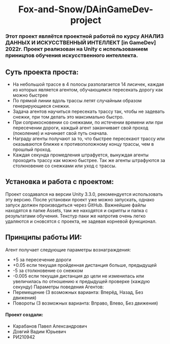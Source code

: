 <h1 align="center">Fox-and-Snow/DAinGameDev-project  
  
  
### Этот проект являётся проектной работой по курсу АНАЛИЗ ДАННЫХ И ИСКУССТВЕННЫЙ ИНТЕЛЛЕКТ [in GameDev] 2022г. Проект реализован на Unity с использованием приницпов обучения искусственного интеллекта. 
## Суть проекта проста:
- На небольшой трассе в 4 полосы разполагается 14 лисичек, каждая из которых является агентом, обучающимся пересекать дорогу как можно быстрее
- По прямой линии вдоль трассы летят случайным образом генерирующиеся снежки. 
- Задача агентов научиться пересекать трассу так, чтобы не задевать снежки, при том делать это максимально быстро.
- При соприкосновении со снежками, по истечении времени или при пересечении дороги, каждый агент заканчивает свой проход (поколение) и начинает свой путь сначала.
- Награду агенты получают за то, что быстрее пересекают трассу или оказываются ближке к противоположному концу трассы, чем в прошлый проход.
- Каждая секунда промедления штрафуется, вынуждая агенты проходить трассу как можно быстрее. Так же агенты штрафуются за столкновение со снежками или уход с трассы.

## Установка и работа с проектом:
  Проект создавался на версии Unity 3.3.0, рекомендуется использовать эту версию.
  После установки проект уже можно запускать, однако запуск должен производиться через GitHub. 
  Важнейшие файлы находятся в папке Assets, там же находятся и скрипты и папка с результатами обучения. Текстур паки же напротив очень легко удаляются и сновсятся с проекта, не задевая корневой функционал.
  
## Принципы работы ИИ:
  Агент получает следующие параметры вознаграждения:
   - +5 за пересечение дороги
   - +0.05 если текущая пройденная дистанция больше, предыдущей
   - -5 за столкновение со снежком
   - -0.005 если текущая дистанция до цели не изменилась или увеличилась по отношению к предыдущей проверке (каждую секунду) 
  Параметры поведения Агентов:
   - Перемещение (3 возможных варианта: Вперёд, Назад, Без движения)
   - Повороты (3 возможных варианта: Вправо, Влево, Без движения)
    
#### Проект создали:
- Карабанов Павел Александрович
- Довгий Вадим Юрьевич
- РИ210942
